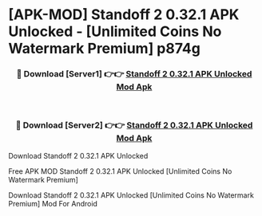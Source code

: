 # [APK-MOD] Standoff 2 0.32.1 APK Unlocked - [Unlimited Coins No Watermark Premium] p874g



<div align="center">
<h3>🔴 Download [Server1] 👉👉 <a href="https://momento.my/?title=Standoff_2_0.32.1_APK_Unlocked">Standoff 2 0.32.1 APK Unlocked Mod Apk</a></h3><br>

<h3>🔴 Download [Server2] 👉👉 <a href="https://momento.my/?title=Standoff_2_0.32.1_APK_Unlocked">Standoff 2 0.32.1 APK Unlocked Mod Apk</a></h3>
</div>



Download Standoff 2 0.32.1 APK Unlocked 

Free APK MOD Standoff 2 0.32.1 APK Unlocked [Unlimited Coins No Watermark Premium]

Download Standoff 2 0.32.1 APK Unlocked [Unlimited Coins No Watermark Premium] Mod For Android
